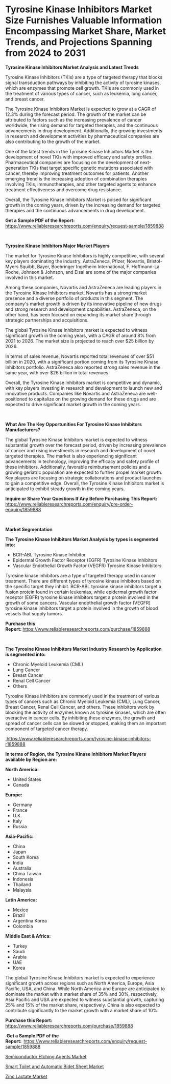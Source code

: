 <p><h1>Tyrosine Kinase Inhibitors Market Size Furnishes Valuable Information Encompassing Market Share, Market Trends, and Projections Spanning from 2024 to 2031</h1></p><p><strong>Tyrosine Kinase Inhibitors Market Analysis and Latest Trends</strong></p>
<p><p>Tyrosine Kinase Inhibitors (TKIs) are a type of targeted therapy that blocks signal transduction pathways by inhibiting the activity of tyrosine kinases, which are enzymes that promote cell growth. TKIs are commonly used in the treatment of various types of cancer, such as leukemia, lung cancer, and breast cancer.</p><p>The Tyrosine Kinase Inhibitors Market is expected to grow at a CAGR of 12.3% during the forecast period. The growth of the market can be attributed to factors such as the increasing prevalence of cancer worldwide, the rising demand for targeted therapies, and the continuous advancements in drug development. Additionally, the growing investments in research and development activities by pharmaceutical companies are also contributing to the growth of the market.</p><p>One of the latest trends in the Tyrosine Kinase Inhibitors Market is the development of novel TKIs with improved efficacy and safety profiles. Pharmaceutical companies are focusing on the development of next-generation TKIs that target specific genetic mutations associated with cancer, thereby improving treatment outcomes for patients. Another emerging trend is the increasing adoption of combination therapies involving TKIs, immunotherapies, and other targeted agents to enhance treatment effectiveness and overcome drug resistance. </p><p>Overall, the Tyrosine Kinase Inhibitors Market is poised for significant growth in the coming years, driven by the increasing demand for targeted therapies and the continuous advancements in drug development.</p></p>
<p><strong>Get a Sample PDF of the Report:&nbsp;</strong> <a href="https://www.reliableresearchreports.com/enquiry/request-sample/1859888">https://www.reliableresearchreports.com/enquiry/request-sample/1859888</a></p>
<p>&nbsp;</p>
<p><strong>Tyrosine Kinase Inhibitors Major Market Players</strong></p>
<p><p>The market for Tyrosine Kinase Inhibitors is highly competitive, with several key players dominating the industry. AstraZeneca, Pfizer, Novartis, Bristol-Myers Squibb, Bayer, Boehringer Ingelheim International, F. Hoffmann-La Roche, Johnson & Johnson, and Eisai are some of the major companies involved in this market.</p><p>Among these companies, Novartis and AstraZeneca are leading players in the Tyrosine Kinase Inhibitors market. Novartis has a strong market presence and a diverse portfolio of products in this segment. The company's market growth is driven by its innovative pipeline of new drugs and strong research and development capabilities. AstraZeneca, on the other hand, has been focused on expanding its market share through strategic partnerships and acquisitions.</p><p>The global Tyrosine Kinase Inhibitors market is expected to witness significant growth in the coming years, with a CAGR of around 8% from 2021 to 2026. The market size is projected to reach over $25 billion by 2026.</p><p>In terms of sales revenue, Novartis reported total revenues of over $51 billion in 2020, with a significant portion coming from its Tyrosine Kinase Inhibitors portfolio. AstraZeneca also reported strong sales revenue in the same year, with over $26 billion in total revenues.</p><p>Overall, the Tyrosine Kinase Inhibitors market is competitive and dynamic, with key players investing in research and development to launch new and innovative products. Companies like Novartis and AstraZeneca are well-positioned to capitalize on the growing demand for these drugs and are expected to drive significant market growth in the coming years.</p></p>
<p>&nbsp;</p>
<p><strong>What Are The Key Opportunities For Tyrosine Kinase Inhibitors Manufacturers?</strong></p>
<p><p>The global Tyrosine Kinase Inhibitors market is expected to witness substantial growth over the forecast period, driven by increasing prevalence of cancer and rising investments in research and development of novel targeted therapies. The market is also experiencing significant advancements in technology, improving the efficacy and safety profile of these inhibitors. Additionally, favorable reimbursement policies and a growing geriatric population are expected to further propel market growth. Key players are focusing on strategic collaborations and product launches to gain a competitive edge. Overall, the Tyrosine Kinase Inhibitors market is anticipated to exhibit steady growth in the coming years.</p></p>
<p><strong>Inquire or Share Your Questions If Any Before Purchasing This Report:</strong> <a href="https://www.reliableresearchreports.com/enquiry/pre-order-enquiry/1859888">https://www.reliableresearchreports.com/enquiry/pre-order-enquiry/1859888</a></p>
<p>&nbsp;</p>
<p><strong>Market Segmentation</strong></p>
<p><strong>The Tyrosine Kinase Inhibitors Market Analysis by types is segmented into:</strong></p>
<p><ul><li>BCR-ABL Tyrosine Kinase Inhibitor</li><li>Epidermal Growth Factor Receptor (EGFR) Tyrosine Kinase Inhibitors</li><li>Vascular Endothelial Growth Factor (VEGFR) Tyrosine Kinase Inhibitors</li></ul></p>
<p><p>Tyrosine kinase inhibitors are a type of targeted therapy used in cancer treatment. There are different types of tyrosine kinase inhibitors based on the specific target they inhibit. BCR-ABL tyrosine kinase inhibitors target a fusion protein found in certain leukemias, while epidermal growth factor receptor (EGFR) tyrosine kinase inhibitors target a protein involved in the growth of some cancers. Vascular endothelial growth factor (VEGFR) tyrosine kinase inhibitors target a protein involved in the growth of blood vessels that supply tumors.</p></p>
<p><strong>Purchase this Report:&nbsp;</strong><a href="https://www.reliableresearchreports.com/purchase/1859888">https://www.reliableresearchreports.com/purchase/1859888</a></p>
<p>&nbsp;</p>
<p><strong>The Tyrosine Kinase Inhibitors Market Industry Research by Application is segmented into:</strong></p>
<p><ul><li>Chronic Myeloid Leukemia (CML)</li><li>Lung Cancer</li><li>Breast Cancer</li><li>Renal Cell Cancer</li><li>Others</li></ul></p>
<p><p>Tyrosine Kinase Inhibitors are commonly used in the treatment of various types of cancers such as Chronic Myeloid Leukemia (CML), Lung Cancer, Breast Cancer, Renal Cell Cancer, and others. These inhibitors work by blocking the activity of enzymes known as tyrosine kinases, which are often overactive in cancer cells. By inhibiting these enzymes, the growth and spread of cancer cells can be slowed or stopped, making them an important component of targeted cancer therapy.</p></p>
<p><a href="https://www.reliableresearchreports.com/tyrosine-kinase-inhibitors-r1859888">&nbsp;https://www.reliableresearchreports.com/tyrosine-kinase-inhibitors-r1859888</a></p>
<p><strong>In terms of Region, the Tyrosine Kinase Inhibitors Market Players available by Region are:</strong></p>
<p>
    <p> <strong> North America: </strong>
        <ul>
            <li>United States</li>
            <li>Canada</li>
        </ul>
        </p> 
    <p> <strong> Europe: </strong>
        <ul>
            <li>Germany</li>
            <li>France</li>
            <li>U.K.</li>
            <li>Italy</li>
            <li>Russia</li>
        </ul>
        </p> 
    <p> <strong> Asia-Pacific: </strong>
        <ul>
            <li>China</li>
            <li>Japan</li>
            <li>South Korea</li>
            <li>India</li>
            <li>Australia</li>
            <li>China Taiwan</li>
            <li>Indonesia</li>
            <li>Thailand</li>
            <li>Malaysia</li>
        </ul>
        </p> 
    <p> <strong> Latin America: </strong>
        <ul>
            <li>Mexico</li>
            <li>Brazil</li>
            <li>Argentina Korea</li>
            <li>Colombia</li>
        </ul>
        </p> 
    <p> <strong> Middle East & Africa: </strong>
        <ul>
            <li>Turkey</li>
            <li>Saudi</li>
            <li>Arabia</li>
            <li>UAE</li>
            <li>Korea</li>
        </ul>
    </p>
    </p>
<p><p>The global Tyrosine Kinase Inhibitors market is expected to experience significant growth across regions such as North America, Europe, Asia Pacific, USA, and China. While North America and Europe are anticipated to dominate the market with a market share of 35% and 30%, respectively, Asia Pacific and USA are expected to witness substantial growth, capturing 25% and 15% of the market share, respectively. China is also expected to contribute significantly to the market growth with a market share of 10%.</p></p>
<p><strong>Purchase this Report: </strong><a href="https://www.reliableresearchreports.com/purchase/1859888">https://www.reliableresearchreports.com/purchase/1859888</a></p>
<p>&nbsp;<strong>Get a Sample PDF of the Report:&nbsp;&nbsp;</strong><a href="https://www.reliableresearchreports.com/enquiry/request-sample/1859888">https://www.reliableresearchreports.com/enquiry/request-sample/1859888</a></p>
<p><strong></strong></p>
<p><p><a href="https://www.linkedin.com/pulse/semiconductor-etching-agents-market-size-reveals-best-marketing-061xe">Semiconductor Etching Agents Market</a></p><p><a href="https://www.linkedin.com/pulse/smart-toilet-automatic-bidet-sheet-market-size-trends-complete-siipe">Smart Toilet and Automatic Bidet Sheet Market</a></p><p><a href="https://github.com/MaraKoelpin2023/Market-Research-Report-List-1/blob/main/zinc-lactate-market.md">Zinc Lactate Market</a></p></p>